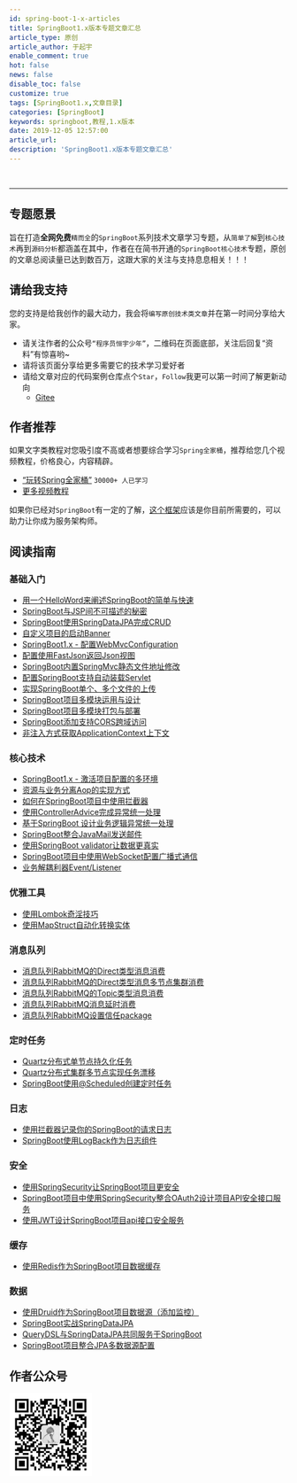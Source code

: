```yaml
---
id: spring-boot-1-x-articles
title: SpringBoot1.x版本专题文章汇总
article_type: 原创
article_author: 于起宇
enable_comment: true
hot: false
news: false
disable_toc: false
customize: true
tags: [SpringBoot1.x,文章目录]
categories: [SpringBoot]
keywords: springboot,教程,1.x版本
date: 2019-12-05 12:57:00
article_url:
description: 'SpringBoot1.x版本专题文章汇总'
---
```


<br/>
<hr/>


## 专题愿景

旨在打造**全网免费**`精而全`的`SpringBoot`系列技术文章学习专题，从`简单了解`到`核心技术`再到`源码分析`都涵盖在其中，作者在在简书开通的`SpringBoot核心技术`专题，原创的文章总阅读量已达到数百万，这跟大家的关注与支持息息相关！！！

<!--more-->

## 请给我支持

您的支持是给我创作的最大动力，我会将`编写原创技术类文章`并在第一时间分享给大家。

- 请关注作者的公众号`“程序员恒宇少年”`，二维码在页面底部，关注后回复“资料”有惊喜哟~
- 请将该页面分享给更多需要它的技术学习爱好者
- 请给文章对应的代码案例仓库点个`Star`，`Follow`我更可以第一时间了解更新动向
  - [Gitee](https://gitee.com/hengboy/spring-boot-chapter)



## 作者推荐

如果文字类教程对您吸引度不高或者想要综合学习`Spring全家桶`，推荐给您几个视频教程，价格良心，内容精辟。

- [“玩转Spring全家桶”](https://time.geekbang.org/course/intro/100023501?code=Bb0kYvkF8opyRcznUfl1msqTIMJ1AY-kgBEfuR9N4nw%3D)  `30000+ 人已学习`
- [更多视频教程](/geektime)

如果你已经对`SpringBoot`有一定的了解，[这个框架](/apiboot-all-articles.html)应该是你目前所需要的，可以助力让你成为服务架构师。



## 阅读指南

### 基础入门

- [用一个HelloWord来阐述SpringBoot的简单与快速](https://www.jianshu.com/p/2a37c26d1928)
- [SpringBoot与JSP间不可描述的秘密](https://www.jianshu.com/p/90a84c814d0c)
- [SpringBoot使用SpringDataJPA完成CRUD](https://www.jianshu.com/p/b6932740f3c0)
- [自定义项目的启动Banner](/use-consumer-banner.html)
- [SpringBoot1.x - 配置WebMvcConfiguration](/springboot-mvc-configuration.html)
- [配置使用FastJson返回Json视图](https://www.jianshu.com/p/14df78573cb2)
- [SpringBoot内置SpringMvc静态文件地址修改](https://www.jianshu.com/p/c6ab1081fd5f)
- [配置SpringBoot支持自动装载Servlet](https://www.jianshu.com/p/2973bdd083ef)
- [实现SpringBoot单个、多个文件的上传](https://www.jianshu.com/p/7903b6ebe47f)
- [SpringBoot项目多模块运用与设计](https://www.jianshu.com/p/33809a23e91a)
- [SpringBoot项目多模块打包与部署](https://www.jianshu.com/p/37d083ce2063)
- [SpringBoot添加支持CORS跨域访问](https://www.jianshu.com/p/c6ea21b64f6e)
- [非注入方式获取ApplicationContext上下文](/spring-get-application-context.html)

### 核心技术

- [SpringBoot1.x - 激活项目配置的多环境](/springboot-active-profiles.html)
- [资源与业务分离Aop的实现方式](/aop-resource-load.html)
- [如何在SpringBoot项目中使用拦截器](https://www.jianshu.com/p/f69b21731b41)
- [使用ControllerAdvice完成异常统一处理](/springboot-exception-handler-advice.html)
- [基于SpringBoot 设计业务逻辑异常统一处理](https://blog.yuqiyu.com/springboot-exception-handler-advice.html)
- [SpringBoot整合JavaMail发送邮件](https://www.jianshu.com/p/0991f0841b0a)
- [使用SpringBoot validator让数据更真实](https://www.jianshu.com/p/e111d3fbc583)
- [SpringBoot项目中使用WebSocket配置广播式通信](https://www.jianshu.com/p/19cec6fbf422)
- [业务解耦利器Event/Listener](/spring-event-listener.html)

### 优雅工具

- [使用Lombok奇淫技巧](/use-lombok.html)
- [使用MapStruct自动化转换实体](/use-mapstruct.html)


### 消息队列
- [消息队列RabbitMQ的Direct类型消息消费](/rabbitmq-direct-exchange.html)
- [消息队列RabbitMQ的Direct类型消息多节点集群消费](/rabbitmq-direct-exchange-cluster.html)
- [消息队列RabbitMQ的Topic类型消息消费](/rabbitmq-topic-exchange.html)
- [消息队列RabbitMQ消息延时消费](/rabbitmq-delay-consumer.html)
- [消息队列RabbitMQ设置信任package](/rabbitmq-trust-package.html)

### 定时任务

- [Quartz分布式单节点持久化任务](/quartz-single-node.html)
- [Quartz分布式集群多节点实现任务漂移](/quartz-cluster-node.html)
- [SpringBoot使用@Scheduled创建定时任务](https://www.jianshu.com/p/c7492aeb35a1)

### 日志

- [使用拦截器记录你的SpringBoot的请求日志](https://www.jianshu.com/p/890c23a1b3d7)
- [SpringBoot使用LogBack作为日志组件](https://www.jianshu.com/p/06b6574943df)

### 安全

- [使用SpringSecurity让SpringBoot项目更安全](https://www.jianshu.com/p/c3b49d0a490b)
- [SpringBoot项目中使用SpringSecurity整合OAuth2设计项目API安全接口服务](https://www.jianshu.com/p/ded9dc32f550)
- [使用JWT设计SpringBoot项目api接口安全服务](https://www.jianshu.com/p/2503cde90c55)

### 缓存

- [使用Redis作为SpringBoot项目数据缓存](https://www.jianshu.com/p/5a70b13a4fa7)

### 数据

- [使用Druid作为SpringBoot项目数据源（添加监控）](https://www.jianshu.com/p/e84e2709f383)
- [SpringBoot实战SpringDataJPA](https://www.jianshu.com/p/9d5bf0e4943f)
- [QueryDSL与SpringDataJPA共同服务于SpringBoot](https://www.jianshu.com/p/7379173e1970)
- [SpringBoot项目整合JPA多数据源配置](https://www.jianshu.com/p/9f812e651319)



## 作者公众号

  <img src="/images/mp.jpg" width="150"/>